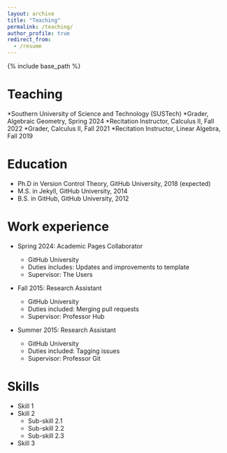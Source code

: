 ```yaml
---
layout: archive
title: "Teaching"
permalink: /teaching/
author_profile: true
redirect_from:
  - /resume
---
```


{% include base_path %}

Teaching
======
*Southern University of Science and Technology (SUSTech)
*Grader, Algebraic Geometry, Spring 2024
*Recitation Instructor, Calculus II, Fall 2022
*Grader, Calculus II, Fall 2021
*Recitation Instructor, Linear Algebra, Fall 2019


Education
======
* Ph.D in Version Control Theory, GitHub University, 2018 (expected)
* M.S. in Jekyll, GitHub University, 2014
* B.S. in GitHub, GitHub University, 2012

Work experience
======
* Spring 2024: Academic Pages Collaborator
  * GitHub University
  * Duties includes: Updates and improvements to template
  * Supervisor: The Users

* Fall 2015: Research Assistant
  * GitHub University
  * Duties included: Merging pull requests
  * Supervisor: Professor Hub

* Summer 2015: Research Assistant
  * GitHub University
  * Duties included: Tagging issues
  * Supervisor: Professor Git
  
Skills
======
* Skill 1
* Skill 2
  * Sub-skill 2.1
  * Sub-skill 2.2
  * Sub-skill 2.3
* Skill 3

